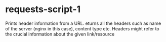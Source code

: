 # requests-script-1
Prints header information from a URL. eturns all the headers such as name of the server (nginx in this case), content type etc.  Headers might refer to the crucial information about the given link/resource
